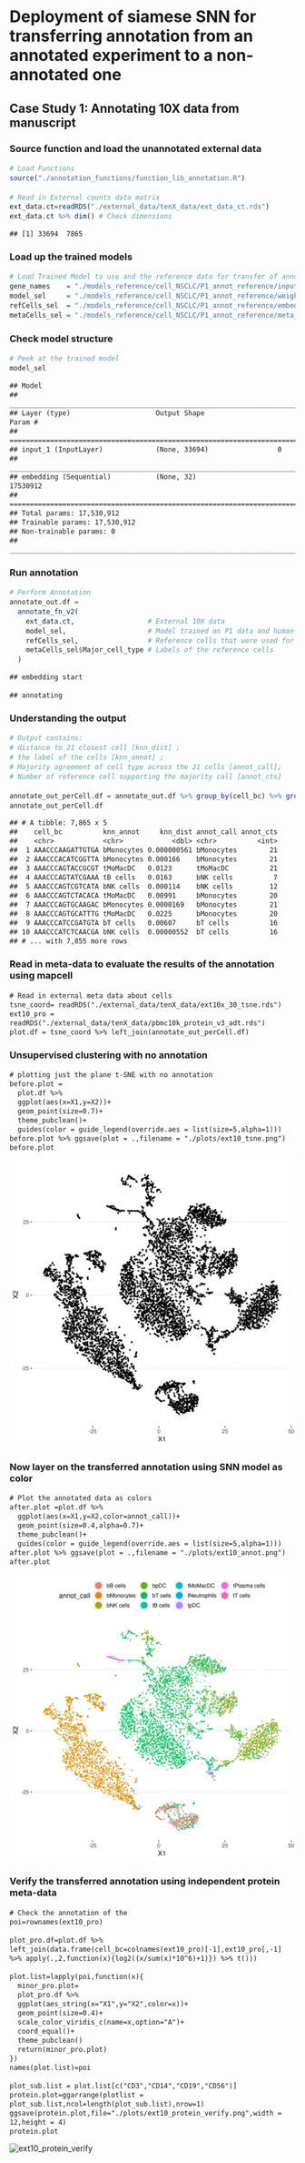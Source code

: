 # Deployment of siamese SNN for transferring annotation from an annotated experiment to a non-annotated one

Case Study 1: Annotating 10X data from manuscript
-------------------------------------------------

### Source function and load the unannotated external data

``` r
# Load Functions
source("./annotation_functions/function_lib_annotation.R")

# Read in External counts data matrix
ext_data.ct=readRDS("./external_data/tenX_data/ext_data_ct.rds")
ext_data.ct %>% dim() # Check dimensions
```

    ## [1] 33694  7865

### Load up the trained models 

``` r
# Load Trained Model to use and the reference data for transfer of annotation
gene_names    = "./models_reference/cell_NSCLC/P1_annot_reference/input_genes.csv"%>%  read_csv() %>% pull(symbol)
model_sel     = "./models_reference/cell_NSCLC/P1_annot_reference/weights.h5"     %>% build_embedding(rna_length = length(gene_names),weights_h5 = .)
refCells_sel  = "./models_reference/cell_NSCLC/P1_annot_reference/embed_ref.rds"  %>% readRDS()
metaCells_sel = "./models_reference/cell_NSCLC/P1_annot_reference/meta_ref.rds"   %>% readRDS()
```

### Check model structure

``` r
# Peek at the trained model
model_sel
```

    ## Model
    ## ___________________________________________________________________________
    ## Layer (type)                     Output Shape                  Param #     
    ## ===========================================================================
    ## input_1 (InputLayer)             (None, 33694)                 0           
    ## ___________________________________________________________________________
    ## embedding (Sequential)           (None, 32)                    17530912    
    ## ===========================================================================
    ## Total params: 17,530,912
    ## Trainable params: 17,530,912
    ## Non-trainable params: 0
    ## ___________________________________________________________________________

### Run annotation

``` r
# Perform Annotation
annotate_out.df = 
  annotate_fn_v2(
    ext_data.ct,                  # External 10X data
    model_sel,                    # Model trained on P1 data and human annotations
    refCells_sel,                 # Reference cells that were used for training
    metaCells_sel$Major_cell_type # Labels of the reference cells
  )
```

    ## embedding start
    
    ## annotating

### Understanding the output

``` r
# Output contains:
# distance to 21 closest cell [knn_dist] ;
# the label of the cells [knn_annot] ; 
# Majority agreement of cell type across the 21 cells [annot_call];
# Number of reference cell supporting the majority call [annot_cts]

annotate_out_perCell.df = annotate_out.df %>% group_by(cell_bc) %>% group_by(cell_bc) %>% arrange(-annot_cts) %>% slice(1) %>% ungroup()
annotate_out_perCell.df
```

    ## # A tibble: 7,865 x 5
    ##    cell_bc          knn_annot     knn_dist annot_call annot_cts
    ##    <chr>            <chr>            <dbl> <chr>          <int>
    ##  1 AAACCCAAGATTGTGA bMonocytes 0.000000561 bMonocytes        21
    ##  2 AAACCCACATCGGTTA bMonocytes 0.000166    bMonocytes        21
    ##  3 AAACCCAGTACCGCGT tMoMacDC   0.0123      tMoMacDC          21
    ##  4 AAACCCAGTATCGAAA tB cells   0.0163      bNK cells          7
    ##  5 AAACCCAGTCGTCATA bNK cells  0.000114    bNK cells         12
    ##  6 AAACCCAGTCTACACA tMoMacDC   0.00991     bMonocytes        20
    ##  7 AAACCCAGTGCAAGAC bMonocytes 0.0000169   bMonocytes        21
    ##  8 AAACCCAGTGCATTTG tMoMacDC   0.0225      bMonocytes        20
    ##  9 AAACCCATCCGATGTA bT cells   0.00607     bT cells          16
    ## 10 AAACCCATCTCAACGA bNK cells  0.00000552  bT cells          16
    ## # ... with 7,855 more rows

### Read in meta-data to evaluate the results of the annotation using mapcell

```{r}
# Read in external meta data about cells
tsne_coord= readRDS("./external_data/tenX_data/ext10x_30_tsne.rds")
ext10_pro = readRDS("./external_data/tenX_data/pbmc10k_protein_v3_adt.rds")
plot.df = tsne_coord %>% left_join(annotate_out_perCell.df)
```

### Unsupervised clustering with no annotation 

```{r}
# plotting just the plane t-SNE with no annotation
before.plot = 
  plot.df %>% 
  ggplot(aes(x=X1,y=X2))+
  geom_point(size=0.7)+
  theme_pubclean()+
  guides(color = guide_legend(override.aes = list(size=5,alpha=1)))
before.plot %>% ggsave(plot = .,filename = "./plots/ext10_tsne.png")
before.plot
```

![ext10_tsne](.\plots\ext10_tsne.png)

### Now layer on the transferred annotation using SNN model as color

```{r}
# Plot the annotated data as colors
after.plot =plot.df %>% 
  ggplot(aes(x=X1,y=X2,color=annot_call))+
  geom_point(size=0.4,alpha=0.7)+
  theme_pubclean()+
  guides(color = guide_legend(override.aes = list(size=5,alpha=1)))
after.plot %>% ggsave(plot = .,filename = "./plots/ext10_annot.png")
after.plot
```

![ext10_annot](.\plots\ext10_annot.png)

### Verify the transferred annotation using independent protein meta-data

```{r}
# Check the annotation of the 
poi=rownames(ext10_pro)

plot_pro.df=plot.df %>% left_join(data.frame(cell_bc=colnames(ext10_pro)[-1],ext10_pro[,-1] %>% apply(.,2,function(x){log2((x/sum(x)*10^6)+1)}) %>% t()))

plot.list=lapply(poi,function(x){
  minor_pro.plot=
  plot_pro.df %>%  
  ggplot(aes_string(x="X1",y="X2",color=x))+
  geom_point(size=0.4)+
  scale_color_viridis_c(name=x,option="A")+
  coord_equal()+
  theme_pubclean()
  return(minor_pro.plot)
})
names(plot.list)=poi

plot_sub.list = plot.list[c("CD3","CD14","CD19","CD56")]
protein.plot=ggarrange(plotlist = plot_sub.list,ncol=length(plot_sub.list),nrow=1)
ggsave(protein.plot,file="./plots/ext10_protein_verify.png",width = 12,height = 4)
protein.plot
```

![ext10_protein_verify](C:\Users\Administrator\Documents\GitHub\mapcell\plots\ext10_protein_verify.png)